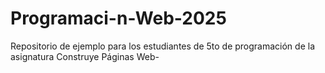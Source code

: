 # Programaci-n-Web-2025
Repositorio de ejemplo para los estudiantes de 5to de programación de la asignatura Construye Páginas Web-
